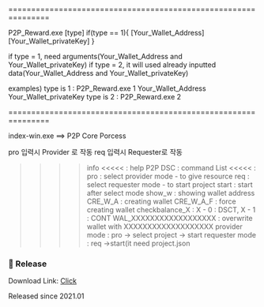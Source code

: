 ===============================================================

P2P_Reward.exe [type] if(type == 1){ [Your_Wallet_Address] [Your_Wallet_privateKey] }

if type = 1, need arguments(Your_Wallet_Address and Your_Wallet_privateKey)
if type = 2, it will used already inputted data(Your_Wallet_Address and Your_Wallet_privateKey)

examples)
    type is 1 : P2P_Reward.exe 1 Your_Wallet_Address Your_Wallet_privateKey
    type is 2 : P2P_Reward.exe 2

===============================================================

index-win.exe ==> P2P Core Porcess

pro 입력시 Provider 로 작동
req 입력시 Requester로 작동

>>>>  info <<<<< :  help
>>>>   P2P DSC : command List  <<<<< :
>>>>   pro : select provider mode - to give resource
>>>>   req : select requester mode - to start project
>>>>   start : start  after select mode
>>>>   show_w : showing wallet address
>>>>   CRE_W_A : creating wallet
>>>>   CRE_W_A_F : force creating wallet
>>>>   checkbalance_X : X - 0 : DSCT, X - 1 : CONT
>>>>   WAL_XXXXXXXXXXXXXXXXXX : overwrite wallet with XXXXXXXXXXXXXXXXXXX
>>>>   provider mode : pro -> select project -> start
>>>>   requester mode : req ->start(it need project.json
### :rocket: Release

Download Link: [Click](https://docs.conun.io/files/Conun_P2P_Setup.exe)

Released since 2021.01
